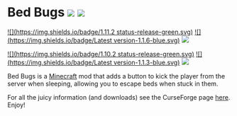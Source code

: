 # Bed Bugs [![](http://cf.way2muchnoise.eu/full_254508_downloads.svg)](https://minecraft.curseforge.com/projects/bed-bugs) [![](http://cf.way2muchnoise.eu/versions/For%20MC_254508_all.svg)](https://minecraft.curseforge.com/projects/bed-bugs)

[![](https://img.shields.io/badge/1.11.2 status-release-green.svg)](https://minecraft.curseforge.com/projects/bed-bugs/files?filter-game-version=2020709689%3A6317&filter-status=1)
[![](https://img.shields.io/badge/Latest version-1.1.6-blue.svg)](https://minecraft.curseforge.com/projects/bed-bugs/files?filter-game-version=2020709689%3A6317&filter-status=1)
[![](https://img.shields.io/badge/Supported-Fully-brightgreen.svg)](https://minecraft.curseforge.com/projects/bed-bugs/files?filter-game-version=2020709689%3A6317&filter-status=1)

[![](https://img.shields.io/badge/1.10.2 status-release-green.svg)](https://minecraft.curseforge.com/projects/bed-bugs/files?filter-game-version=1738749986%3A572&filter-status=1)
[![](https://img.shields.io/badge/Latest version-1.1.3-blue.svg)](https://minecraft.curseforge.com/projects/bed-bugs/files?filter-game-version=1738749986%3A572&filter-status=1)
[![](https://img.shields.io/badge/Supported-Fully-brightgreen.svg)](https://minecraft.curseforge.com/projects/bed-bugs/files?filter-game-version=1738749986%3A572&filter-status=1)

Bed Bugs is a [Minecraft](https://minecraft.net/) mod that adds a button to kick the player from the server when sleeping, allowing you to escape beds when stuck in them.

For all the juicy information (and downloads) see the CurseForge page [here](http://minecraft.curseforge.com/projects/bed-bugs). Enjoy!





